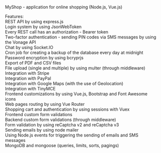 MyShop - application for online shopping (Node.js, Vue.js)

Features:  
REST API by using express.js  
Login system by using JsonWebToken  
Every REST call has an authorization - Bearer token  
Two-factor authentication - sending PIN codes via SMS messages by using the Vonage API  
Chat by using Socket.IO  
Cron job for creating a backup of the database every day at midnight  
Password encryption by using bcryprjs  
Export of PDF and CSV files  
File upload (single and multiple) by using multer (through middleware)  
Integration with Stripe  
Integration with PayPal  
Integration with Google Maps (with the use of Geolocation)  
Integration with TinyMCE  
Frontend customizations by using Vue.js, Bootstrap and Font Awesome icons  
Web pages routing by using Vue Router  
Shopping cart and authentication by using sessions with Vuex  
Frontend custom form validations  
Backend custom form validations (through middleware)  
Form validation by using reCaptcha v2 and reCaptcha v3  
Sending emails by using node mailer  
Using Node.js events for triggering the sending of emails and SMS messages  
MongoDB and mongoose (queries, limits, sorts, pagings)